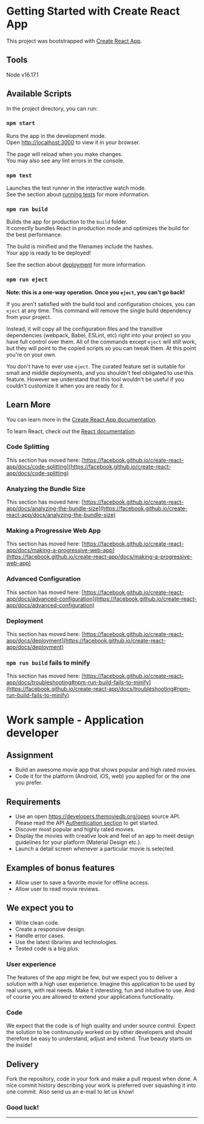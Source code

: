 # Getting Started with Create React App

This project was bootstrapped with [Create React App](https://github.com/facebook/create-react-app).

## Tools

Node v16.17.1

## Available Scripts

In the project directory, you can run:

### `npm start`

Runs the app in the development mode.\
Open [http://localhost:3000](http://localhost:3000) to view it in your browser.

The page will reload when you make changes.\
You may also see any lint errors in the console.

### `npm test`

Launches the test runner in the interactive watch mode.\
See the section about [running tests](https://facebook.github.io/create-react-app/docs/running-tests) for more information.

### `npm run build`

Builds the app for production to the `build` folder.\
It correctly bundles React in production mode and optimizes the build for the best performance.

The build is minified and the filenames include the hashes.\
Your app is ready to be deployed!

See the section about [deployment](https://facebook.github.io/create-react-app/docs/deployment) for more information.

### `npm run eject`

**Note: this is a one-way operation. Once you `eject`, you can't go back!**

If you aren't satisfied with the build tool and configuration choices, you can `eject` at any time. This command will remove the single build dependency from your project.

Instead, it will copy all the configuration files and the transitive dependencies (webpack, Babel, ESLint, etc) right into your project so you have full control over them. All of the commands except `eject` will still work, but they will point to the copied scripts so you can tweak them. At this point you're on your own.

You don't have to ever use `eject`. The curated feature set is suitable for small and middle deployments, and you shouldn't feel obligated to use this feature. However we understand that this tool wouldn't be useful if you couldn't customize it when you are ready for it.

## Learn More

You can learn more in the [Create React App documentation](https://facebook.github.io/create-react-app/docs/getting-started).

To learn React, check out the [React documentation](https://reactjs.org/).

### Code Splitting

This section has moved here: [https://facebook.github.io/create-react-app/docs/code-splitting](https://facebook.github.io/create-react-app/docs/code-splitting)

### Analyzing the Bundle Size

This section has moved here: [https://facebook.github.io/create-react-app/docs/analyzing-the-bundle-size](https://facebook.github.io/create-react-app/docs/analyzing-the-bundle-size)

### Making a Progressive Web App

This section has moved here: [https://facebook.github.io/create-react-app/docs/making-a-progressive-web-app](https://facebook.github.io/create-react-app/docs/making-a-progressive-web-app)

### Advanced Configuration

This section has moved here: [https://facebook.github.io/create-react-app/docs/advanced-configuration](https://facebook.github.io/create-react-app/docs/advanced-configuration)

### Deployment

This section has moved here: [https://facebook.github.io/create-react-app/docs/deployment](https://facebook.github.io/create-react-app/docs/deployment)

### `npm run build` fails to minify

This section has moved here: [https://facebook.github.io/create-react-app/docs/troubleshooting#npm-run-build-fails-to-minify](https://facebook.github.io/create-react-app/docs/troubleshooting#npm-run-build-fails-to-minify)

# Work sample - Application developer

## Assignment

- Build an awesome movie app that shows popular and high rated movies.
- Code it for the platform (Android, iOS, web) you applied for or the one you prefer.

## Requirements

- Use an open https://developers.themoviedb.org/open source API. Please read the API [Authentication section](https://developers.themoviedb.org/3/getting-started/authentication) to get started.
- Discover most popular and highly rated movies.
- Display the movies with creative look and feel of an app to meet design guidelines for your platform (Material Design etc.).
- Launch a detail screen whenever a particular movie is selected.

## Examples of bonus features

- Allow user to save a favorite movie for offline access.
- Allow user to read movie reviews.

## We expect you to

- Write clean code.
- Create a responsive design.
- Handle error cases.
- Use the latest libraries and technologies.
- Tested code is a big plus.

### User experience

The features of the app might be few, but we expect you to deliver a solution with a high user experience. Imagine this application to be used by real users, with real needs. Make it interesting, fun and intuitive to use. And of course you are allowed to extend your applications functionality.

### Code

We expect that the code is of high quality and under source control. Expect the solution to be continuously worked on by other developers and should therefore be easy to understand, adjust and extend. True beauty starts on the inside!

## Delivery

Fork the repository, code in your fork and make a pull request when done. A nice commit history describing your work is preferred over squashing it into one commit.
Also send us an e-mail to let us know!

### Good luck!

---
